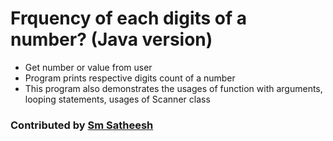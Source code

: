 # Frquency of each digits of a number? (Java version)
* Get number or value from user <br/>
* Program prints respective digits count of a number <br />
* This program also demonstrates the usages of function with arguments, looping statements, usages of Scanner class <br />

### Contributed by [Sm Satheesh](https://github.com/smsatheesh)
